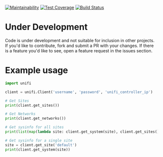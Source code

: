 [![Maintainability](https://api.codeclimate.com/v1/badges/a7e2c4672e2443b053f9/maintainability)](https://codeclimate.com/github/derekmwright/unifi_py/maintainability)
[![Test Coverage](https://api.codeclimate.com/v1/badges/a7e2c4672e2443b053f9/test_coverage)](https://codeclimate.com/github/derekmwright/unifi_py/test_coverage)
[![Build Status](https://travis-ci.com/derekmwright/unifi_py.svg?branch=master)](https://travis-ci.com/derekmwright/unifi_py)

# Under Development
Code is under development and not suitable for inclusion in other projects. If you'd like to contribute, fork and submit a PR with your changes. If there is a feature you'd like to see, open a feature request in the issues section.

# Example usage

```python
import unifi

client = unifi.Client('username', 'password', 'unifi_controller_ip')

# Get Sites
print(client.get_sites())

# Get Networks
print(client.get_networks())

# Get sysinfo for all sites
print(list(map(lambda site: client.get_system(site), client.get_sites())))

# Get sysinfo for a single site
site = client.get_site('default')
print(client.get_system(site))
```
